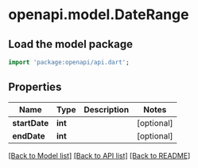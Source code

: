 # openapi.model.DateRange

## Load the model package
```dart
import 'package:openapi/api.dart';
```

## Properties
Name | Type | Description | Notes
------------ | ------------- | ------------- | -------------
**startDate** | **int** |  | [optional] 
**endDate** | **int** |  | [optional] 

[[Back to Model list]](../README.md#documentation-for-models) [[Back to API list]](../README.md#documentation-for-api-endpoints) [[Back to README]](../README.md)



